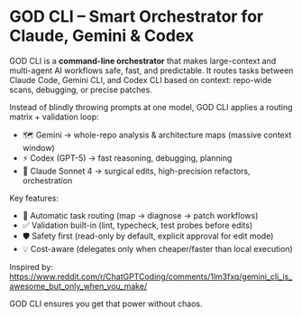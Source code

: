 # GOD CLI – Smart Orchestrator for Claude, Gemini & Codex

GOD CLI is a **command-line orchestrator** that makes large-context and multi-agent AI workflows safe, fast, and predictable.
It routes tasks between Claude Code, Gemini CLI, and Codex CLI based on context: repo-wide scans, debugging, or precise patches.

Instead of blindly throwing prompts at one model, GOD CLI applies a routing matrix + validation loop:
- 🗺️ Gemini → whole-repo analysis & architecture maps (massive context window)
- ⚡ Codex (GPT-5) → fast reasoning, debugging, planning
- 🔬 Claude Sonnet 4 → surgical edits, high-precision refactors, orchestration

Key features:
- 🔄 Automatic task routing (map → diagnose → patch workflows)
- ✅ Validation built-in (lint, typecheck, test probes before edits)
- 🛡️ Safety first (read-only by default, explicit approval for edit mode)
- 💡 Cost-aware (delegates only when cheaper/faster than local execution)

Inspired by:
https://www.reddit.com/r/ChatGPTCoding/comments/1lm3fxq/gemini_cli_is_awesome_but_only_when_you_make/

GOD CLI ensures you get that power without chaos.
